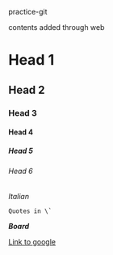 
practice-git

contents added through web

# Head 1

## Head 2

### Head 3

#### Head 4

##### Head 5

###### Head 6

_Italian_

```
Quotes in \`

```

***Board***

[Link to google](https://www.google.com)
